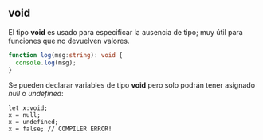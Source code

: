 ## void

El tipo __void__ es usado para especificar la ausencia de tipo; muy útil para funciones que no devuelven valores.

```typescript
function log(msg:string): void {
  console.log(msg);
}
```

Se pueden declarar variables de tipo **void** pero solo podrán tener asignado _null_ o _undefined_:

```
let x:void;
x = null;
x = undefined;
x = false; // COMPILER ERROR!
```
